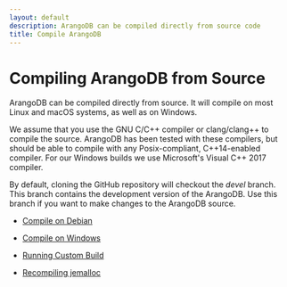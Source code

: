 ```yaml
---
layout: default
description: ArangoDB can be compiled directly from source code
title: Compile ArangoDB
---
```

Compiling ArangoDB from Source
===============================

ArangoDB can be compiled directly from source. It will compile on most Linux
and macOS systems, as well as on Windows.

We assume that you use the GNU C/C++ compiler or clang/clang++ to compile the
source. ArangoDB has been tested with these compilers, but should be able to
compile with any Posix-compliant, C++14-enabled compiler. For our Windows
builds we use Microsoft's Visual C++ 2017 compiler.

By default, cloning the GitHub repository will checkout the _devel_ branch.
This branch contains the development version of the ArangoDB. Use this branch
if you want to make changes to the ArangoDB source.

- [Compile on Debian](installation-compiling-debian.html)

- [Compile on Windows](installation-compiling-windows.html)

- [Running Custom Build](installation-compiling-running-custom-build.html)

- [Recompiling jemalloc](installation-compiling-jemalloc.html)
